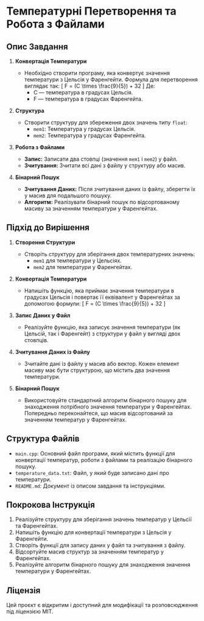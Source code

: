 # Температурні Перетворення та Робота з Файлами

## Опис Завдання

1. **Конвертація Температури**
   - Необхідно створити програму, яка конвертує значення температури з Цельсія у Фаренгейти. Формула для перетворення виглядає так:
     \[
     F = (C \times \frac{9}{5}) + 32
     \]
     Де:
     - C — температура в градусах Цельсія.
     - F — температура в градусах Фаренгейта.

2. **Структура**
   - Створити структуру для збереження двох значень типу `float`:
     - `mem1`: Температура у градусах Цельсія.
     - `mem2`: Температура у градусах Фаренгейта.

3. **Робота з Файлами**
   - **Запис:** Записати два стовпці (значення `mem1` і `mem2`) у файл.
   - **Зчитування:** Зчитати всі дані з файлу у структуру або масив.

4. **Бінарний Пошук**
   - **Зчитування Даних:** Після зчитування даних із файлу, зберегти їх у масив для подальшого пошуку.
   - **Алгоритм:** Реалізувати бінарний пошук по відсортованому масиву за значенням температури у Фаренгейтах.

## Підхід до Вирішення

1. **Створення Структури**
   - Створіть структуру для зберігання двох температурних значень:
     - `mem1` для температури у Цельсіях.
     - `mem2` для температури у Фаренгейтах.

2. **Конвертація Температури**
   - Напишіть функцію, яка приймає значення температури в градусах Цельсія і повертає її еквівалент у Фаренгейтах за допомогою формули:
     \[
     F = (C \times \frac{9}{5}) + 32
     \]

3. **Запис Даних у Файл**
   - Реалізуйте функцію, яка записує значення температури (як Цельсій, так і Фаренгейт) з структури у файл у вигляді двох стовпців.

4. **Зчитування Даних із Файлу**
   - Зчитайте дані із файлу у масив або вектор. Кожен елемент масиву має бути структурою, що містить два значення температури.

5. **Бінарний Пошук**
   - Використовуйте стандартний алгоритм бінарного пошуку для знаходження потрібного значення температури у Фаренгейтах. Попередньо переконайтеся, що масив відсортований за значенням температур у Фаренгейтах.

## Структура Файлів

- `main.cpp`: Основний файл програми, який містить функції для конвертації температур, роботи з файлами та реалізацію бінарного пошуку.
- `temperature_data.txt`: Файл, у який буде записано дані про температури.
- `README.md`: Документ із описом завдання та інструкціями.

## Покрокова Інструкція

1. Реалізуйте структуру для зберігання значень температур у Цельсії та Фаренгейтах.
2. Напишіть функцію для конвертації температури з Цельсія у Фаренгейти.
3. Створіть функції для запису даних у файл та зчитування з файлу.
4. Відсортуйте масив структур за значенням температур у Фаренгейтах.
5. Реалізуйте алгоритм бінарного пошуку для знаходження значення температури у Фаренгейтах.

## Ліцензія

Цей проєкт є відкритим і доступний для модифікації та розповсюдження під ліцензією MIT.
